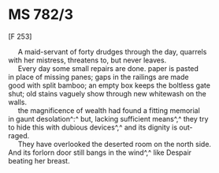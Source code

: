 # MS 782/3

[F 253]

&nbsp;&nbsp;&nbsp;&nbsp;&nbsp;A maid-servant of forty drudges through the day, quarrels \
with her mistress, threatens to, but never leaves. \
&nbsp;&nbsp;&nbsp;&nbsp;&nbsp;Every day some small repairs are done. paper is pasted \
in place of missing panes; gaps in the railings are made \
good with split bamboo; an empty box keeps the boltless gate \
shut; old stains vaguely show through new whitewash on the \
walls. \
&nbsp;&nbsp;&nbsp;&nbsp;&nbsp;the magnificence of wealth had found a fitting memorial \
in gaunt desolation^:^ but, lacking sufficient means^,^ they try \
to hide this with dubious devices^,^ and its dignity is out- \
raged. \
&nbsp;&nbsp;&nbsp;&nbsp;&nbsp;They have overlooked the deserted room on the north side. \
And its forlorn door still bangs in the wind^,^ like Despair \
beating her breast. 
